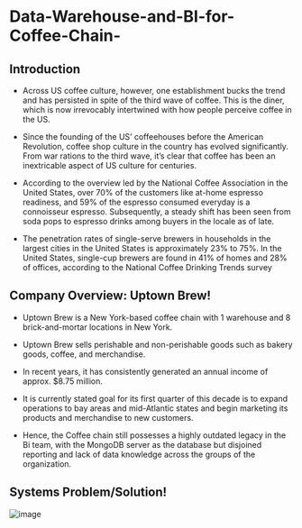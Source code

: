 # Data-Warehouse-and-BI-for-Coffee-Chain-

## Introduction
- Across US coffee culture, however, one establishment bucks the trend and has persisted in spite of the third wave of coffee. This is the diner,  which is now irrevocably intertwined with how people perceive coffee in the US.

- Since the founding of the US’ coffeehouses before the American Revolution, coffee shop culture in the country has evolved significantly. From war rations to the third wave, it’s clear that coffee has been an inextricable aspect of US culture for centuries.

- According to the overview led by the National Coffee Association in the United States, over 70% of the customers like at-home espresso readiness, and 59% of the espresso consumed everyday is a connoisseur espresso. Subsequently, a steady shift has been seen from soda pops to espresso drinks among buyers in the locale as of late.

- The penetration rates of single-serve brewers in households in the largest cities in the United States is approximately 23% to 75%. In the United States, single-cup brewers are found in 41% of homes and 28% of offices, according to the National Coffee Drinking Trends survey

## Company Overview: Uptown Brew!

- Uptown Brew is a New York-based coffee chain with 1 warehouse and 8 brick-and-mortar locations in New York. 

- Uptown Brew sells perishable and non-perishable goods such as bakery goods, coffee, and merchandise.

- In recent years, it has consistently generated an annual income of approx. $8.75 million.

- It is currently stated goal for its first quarter of this decade is to expand operations to bay areas and mid-Atlantic states and begin marketing its products and merchandise to new customers.

- Hence, the Coffee chain still possesses a highly outdated legacy in the Bi team, with the MongoDB server as the database but disjoined reporting and lack of data knowledge across the groups of the organization.

## Systems Problem/Solution!
![image](https://github.com/hputta23/Data-Warehouse-and-BI-for-Coffee-Chain-/assets/47238017/13788201-ad1b-48ca-b144-fe35397b1eef)
